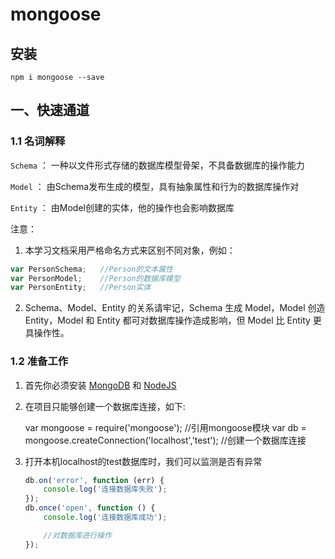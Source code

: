 # mongoose

## 安装

    npm i mongoose --save

## 一、快速通道

### 1.1 名词解释

   `Schema`  ：  一种以文件形式存储的数据库模型骨架，不具备数据库的操作能力

   `Model`   ：  由Schema发布生成的模型，具有抽象属性和行为的数据库操作对

   `Entity`  ：  由Model创建的实体，他的操作也会影响数据库

注意：

1. 本学习文档采用严格命名方式来区别不同对象，例如：

```js
var PersonSchema;   //Person的文本属性
var PersonModel;    //Person的数据库模型
var PersonEntity;   //Person实体
```

2. Schema、Model、Entity 的关系请牢记，Schema 生成 Model，Model 创造 Entity，Model 和 Entity 都可对数据库操作造成影响，但 Model 比 Entity 更具操作性。


### 1.2 准备工作

1. 首先你必须安装 [MongoDB]() 和 [NodeJS]()

2. 在项目只能够创建一个数据库连接，如下:

    var mongoose = require('mongoose');    //引用mongoose模块
    var db = mongoose.createConnection('localhost','test'); //创建一个数据库连接

3. 打开本机localhost的test数据库时，我们可以监测是否有异常

    ```js
    db.on('error', function (err) {
        console.log('连接数据库失败');
    });
    db.once('open', function () {
        console.log('连接数据库成功');

        //对数据库进行操作
    });
```